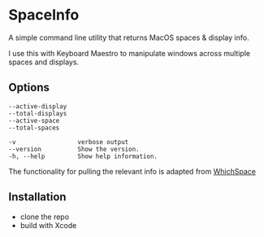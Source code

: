 # SpaceInfo

A simple command line utility that returns MacOS spaces & display info.

I use this with Keyboard Maestro to manipulate windows across multiple spaces and displays.


## Options

```
--active-display
--total-displays
--active-space
--total-spaces

-v                 verbose output
--version          Show the version.
-h, --help         Show help information.

```

The functionality for pulling the relevant info is adapted from [WhichSpace](https://github.com/gechr/WhichSpace)

## Installation

- clone the repo
-  build with Xcode

